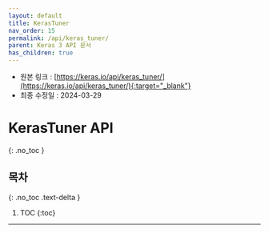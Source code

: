 ```yaml
---
layout: default
title: KerasTuner
nav_order: 15
permalink: /api/keras_tuner/
parent: Keras 3 API 문서
has_children: true
---
```


* 원본 링크 : [https://keras.io/api/keras_tuner/](https://keras.io/api/keras_tuner/){:target="_blank"}
* 최종 수정일 : 2024-03-29

# KerasTuner API
{: .no_toc }

## 목차
{: .no_toc .text-delta }

1. TOC
{:toc}

---
